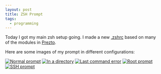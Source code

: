 ```yaml
---
layout: post
title: ZSH Prompt
tags:
  - programming
---
```


Today I got my main zsh setup going. I made a new
[.zshrc](https://github.com/kelsin/configs/blob/master/.zshrc) based on many of
the modules in [Prezto](https://github.com/sorin-ionescu/prezto).

Here are some images of my prompt in different configurations:

[![Normal prompt](https://kelsin.smugmug.com/Blog/i-2TP4pNR/0/Th/Normal%20Prompt-Th.png "Normal prompt")](https://kelsin.smugmug.com/Blog/i-2TP4pNR/0/L/Normal%20Prompt-L.png)
[![In a directory](https://kelsin.smugmug.com/Blog/i-dCZ62xq/0/Th/Directory%20Prompt-Th.png "In a directory")](https://kelsin.smugmug.com/Blog/i-dCZ62xq/0/L/Directory%20Prompt-L.png)
[![Last command error](https://kelsin.smugmug.com/Blog/i-hc4S8Vb/0/Th/Last%20Command%20Error%20Prompt-Th.png "Last command error")](https://kelsin.smugmug.com/Blog/i-hc4S8Vb/0/L/Last%20Command%20Error%20Prompt-L.png)
[![Root prompt](https://kelsin.smugmug.com/Blog/i-pHrqwRX/0/Th/Root%20Prompt-Th.png "Root prompt")](https://kelsin.smugmug.com/Blog/i-pHrqwRX/0/L/Root%20Prompt-L.png)
[![SSH prompt](https://kelsin.smugmug.com/Blog/i-VV9dGXM/0/Th/SSH%20Prompt-Th.png "SSH prompt")](https://kelsin.smugmug.com/Blog/i-VV9dGXM/0/L/SSH%20Prompt-L.png)
